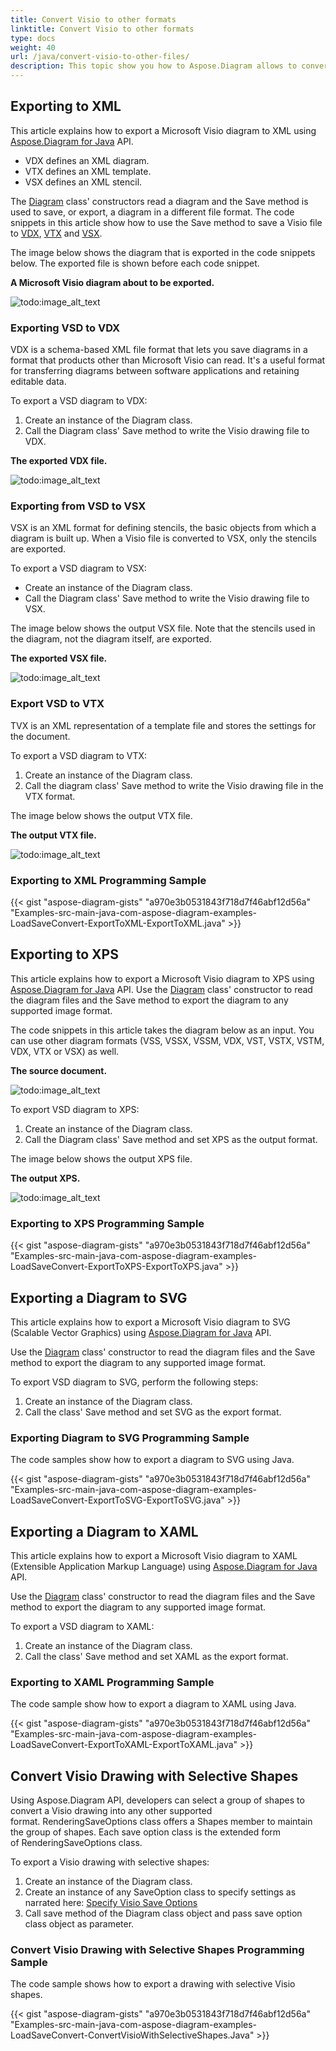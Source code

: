 ```yaml
---
title: Convert Visio to other formats 
linktitle: Convert Visio to other formats 
type: docs
weight: 40
url: /java/convert-visio-to-other-files/
description: This topic show you how to Aspose.Diagram allows to convert Visio to SVG,XPS,XML,XAML formats. Convert VSD, VSS, VDW, VST, VSDX, VSSX, VSTX, VSDM, VSTM,VSSM to SVG,XPS,XML,XAML with a few lines of code.
---
```


## **Exporting to XML**
This article explains how to export a Microsoft Visio diagram to XML using [Aspose.Diagram for Java](https://products.aspose.com/diagram/java/) API.

- VDX defines an XML diagram.
- VTX defines an XML template.
- VSX defines an XML stencil.

The [Diagram](https://apireference.aspose.com/diagram/java/com.aspose.diagram/Diagram) class' constructors read a diagram and the Save method is used to save, or export, a diagram in a different file format. The code snippets in this article show how to use the Save method to save a Visio file to [VDX](/diagram/java/how-to-convert-a-visio-diagram/), [VTX](/diagram/java/how-to-convert-a-visio-diagram/) and [VSX](/diagram/java/how-to-convert-a-visio-diagram/).

The image below shows the diagram that is exported in the code snippets below. The exported file is shown before each code snippet.

**A Microsoft Visio diagram about to be exported.**

![todo:image_alt_text](http://i.imgur.com/XWajazh.png)
### **Exporting VSD to VDX**
VDX is a schema-based XML file format that lets you save diagrams in a format that products other than Microsoft Visio can read. It's a useful format for transferring diagrams between software applications and retaining editable data.

To export a VSD diagram to VDX:

1. Create an instance of the Diagram class.
1. Call the Diagram class' Save method to write the Visio drawing file to VDX.

**The exported VDX file.**

![todo:image_alt_text](http://i.imgur.com/OJ1jpgh.png)
### **Exporting from VSD to VSX**
VSX is an XML format for defining stencils, the basic objects from which a diagram is built up. When a Visio file is converted to VSX, only the stencils are exported.

To export a VSD diagram to VSX:

- Create an instance of the Diagram class.
- Call the Diagram class' Save method to write the Visio drawing file to VSX.

The image below shows the output VSX file. Note that the stencils used in the diagram, not the diagram itself, are exported.

**The exported VSX file.**

![todo:image_alt_text](http://i.imgur.com/gkZrxCN.png)
### **Export VSD to VTX**
TVX is an XML representation of a template file and stores the settings for the document.

To export a VSD diagram to VTX:

1. Create an instance of the Diagram class.
1. Call the diagram class' Save method to write the Visio drawing file in the VTX format.

The image below shows the output VTX file.

**The output VTX file.**

![todo:image_alt_text](http://i.imgur.com/E6pUvGD.jpg)
### **Exporting to XML Programming Sample**
{{< gist "aspose-diagram-gists" "a970e3b0531843f718d7f46abf12d56a" "Examples-src-main-java-com-aspose-diagram-examples-LoadSaveConvert-ExportToXML-ExportToXML.java" >}}
## **Exporting to XPS**
This article explains how to export a Microsoft Visio diagram to XPS using [Aspose.Diagram for Java](https://products.aspose.com/diagram/java/) API.
Use the [Diagram](https://apireference.aspose.com/diagram/java/com.aspose.diagram/diagram) class' constructor to read the diagram files and the Save method to export the diagram to any supported image format.

The code snippets in this article takes the diagram below as an input. You can use other diagram formats (VSS, VSSX, VSSM, VDX, VST, VSTX, VSTM, VDX, VTX or VSX) as well.

**The source document.**

![todo:image_alt_text](http://i.imgur.com/P3gaA34.png)

To export VSD diagram to XPS:

1. Create an instance of the Diagram class.
1. Call the Diagram class' Save method and set XPS as the output format.

The image below shows the output XPS file.

**The output XPS.**

![todo:image_alt_text](http://i.imgur.com/1ESRxSy.png)
### **Exporting to XPS Programming Sample**
{{< gist "aspose-diagram-gists" "a970e3b0531843f718d7f46abf12d56a" "Examples-src-main-java-com-aspose-diagram-examples-LoadSaveConvert-ExportToXPS-ExportToXPS.java" >}}
## **Exporting a Diagram to SVG**
This article explains how to export a Microsoft Visio diagram to SVG (Scalable Vector Graphics) using [Aspose.Diagram for Java](https://products.aspose.com/diagram/java/) API.

Use the [Diagram](https://apireference.aspose.com/diagram/java/com.aspose.diagram/Diagram) class' constructor to read the diagram files and the Save method to export the diagram to any supported image format.

To export VSD diagram to SVG, perform the following steps:

1. Create an instance of the Diagram class.
1. Call the class' Save method and set SVG as the export format.
### **Exporting Diagram to SVG Programming Sample**
The code samples show how to export a diagram to SVG using Java.

{{< gist "aspose-diagram-gists" "a970e3b0531843f718d7f46abf12d56a" "Examples-src-main-java-com-aspose-diagram-examples-LoadSaveConvert-ExportToSVG-ExportToSVG.java" >}}
## **Exporting a Diagram to XAML**
This article explains how to export a Microsoft Visio diagram to XAML (Extensible Application Markup Language) using [Aspose.Diagram for Java](https://products.aspose.com/diagram/java/) API.

Use the [Diagram](https://apireference.aspose.com/diagram/java/com.aspose.diagram/Diagram) class' constructor to read the diagram files and the Save method to export the diagram to any supported image format.

To export a VSD diagram to XAML:

1. Create an instance of the Diagram class.
1. Call the class' Save method and set XAML as the export format.
### **Exporting to XAML Programming Sample**
The code sample show how to export a diagram to XAML using Java.

{{< gist "aspose-diagram-gists" "a970e3b0531843f718d7f46abf12d56a" "Examples-src-main-java-com-aspose-diagram-examples-LoadSaveConvert-ExportToXAML-ExportToXAML.java" >}}

## **Convert Visio Drawing with Selective Shapes**
Using Aspose.Diagram API, developers can select a group of shapes to convert a Visio drawing into any other supported format. RenderingSaveOptions class offers a Shapes member to maintain the group of shapes. Each save option class is the extended form of RenderingSaveOptions class.

To export a Visio drawing with selective shapes:

1. Create an instance of the Diagram class.
1. Create an instance of any SaveOption class to specify settings as narrated here: [Specify Visio Save Options](https://docs.aspose.com/diagram/java/save-a-visio-drawing-to-pdf-html-and-other-formats/#specifying-visio-save-options)
1. Call save method of the Diagram class object and pass save option class object as parameter.
### **Convert Visio Drawing with Selective Shapes Programming Sample**
The code sample shows how to export a drawing with selective Visio shapes.

{{< gist "aspose-diagram-gists" "a970e3b0531843f718d7f46abf12d56a" "Examples-src-main-java-com-aspose-diagram-examples-LoadSaveConvert-ConvertVisioWithSelectiveShapes.Java" >}}